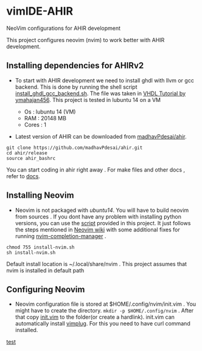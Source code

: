 # vimIDE-AHIR
NeoVim configurations for AHIR development

This project configures neovim (nvim) to work better with AHIR development. 

## Installing dependencies for AHIRv2
- To start with AHIR development we need to install ghdl with llvm or gcc backend. This is done by running the shell script [install_ghdl_gcc_backend.sh](install_ghdl_gcc_backend.sh). The file was taken in [VHDL Tutorial by ymahajan456](https://github.com/ymahajan456/Tutorials/tree/master/VHDL_Tutorial/Installation). This project is tested in lubuntu 14 on a VM 
  - Os : lubuntu 14 (VM)
  - RAM : 20148 MB
  - Cores : 1
 
 - Latest version of AHIR can be downloaded from [madhavPdesai/ahir](https://github.com/madhavPdesai/ahir/tree/master/v2). 
 
 ``` 
 git clone https://github.com/madhavPdesai/ahir.git
 cd ahir/release
 source ahir_bashrc
 ```
 
 You can start coding in ahir right away . For make files and other docs , refer to [docs](https://github.com/madhavPdesai/ahir/tree/master/release/docs). 
 
 ## Installing Neovim 
 - Neovim is not packaged with *ubuntu14*. You will have to build neovim from sources . If you dont have any problem with installing python versions, you can use the [script](install-nvim.sh) provided in this project. It just follows the steps mentioned in [Neovim wiki](https://github.com/neovim/neovim/wiki/Installing-Neovim#install-from-source) with some additional fixes for running [nvim-completion-manager](https://github.com/roxma/nvim-completion-manager) .

```
chmod 755 install-nvim.sh
sh install-nvim.sh
```

 Default install location is ~/.local/share/nvim . This project assumes that nvim is installed in default  path 
 
 ## Configuring Neovim 
 
 - Neovim configuration file is stored at $HOME/.config/nvim/init.vim . You might have to create the directory. ```mkdir -p $HOME/.config/nvim``` . After that copy [init.vim](init.vim) to the folder(or create a hardlink). init.vim can automatically install [vimplug](https://github.com/junegunn/vim-plug). For this you need to have curl command installed. 
 
 [test](#https://github.com/aswinpajayan/vimIDE-AHIR/blob/7140396f3671b34ee3d538b39e45fc5506094c30/init.vim#L5-L10)

 
 ## 
